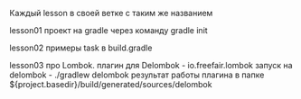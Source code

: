 Каждый lesson в своей ветке с таким же названием

lesson01
проект на gradle через команду gradle init

lesson02 
примеры task в build.gradle

lesson03
про Lombok.
плагин для Delombok - io.freefair.lombok
запуск на delombok -  ./gradlew delombok
результат работы плагина в папке ${project.basedir}/build/generated/sources/delombok